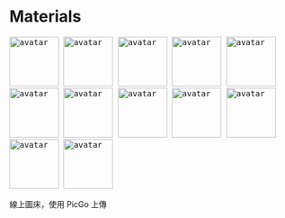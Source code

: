 # Materials


<kbd>
  <img src="https://api.dicebear.com/6.x/bottts/svg?seed=Mittens&radius=6" alt="avatar" width="88" />
</kbd>

<kbd>
  <img src="https://api.dicebear.com/6.x/bottts/svg?seed=Oliver&radius=6" alt="avatar" width="88" />
</kbd>

<kbd>
  <img src="https://api.dicebear.com/6.x/bottts/svg?seed=Kiki&radius=6" alt="avatar" width="88" />
</kbd>

<kbd>
  <img src="https://api.dicebear.com/6.x/bottts/svg?seed=Tinkerbell&radius=6" alt="avatar" width="88" />
</kbd>

<kbd>
  <img src="https://api.dicebear.com/6.x/bottts/svg?seed=Midnight&radius=6" alt="avatar" width="88" />
</kbd>

<kbd>
  <img src="https://api.dicebear.com/6.x/bottts/svg?seed=Georg&radius=6" alt="avatar" width="88" />
</kbd>

<kbd>
  <img src="https://api.dicebear.com/6.x/bottts/svg?seed=Sassy&radius=6" alt="avatar" width="88" />
</kbd>



<kbd>
  <img src="https://api.dicebear.com/6.x/avataaars-neutral/svg?seed=Whiskers&radius=6" alt="avatar" width="88" />
</kbd>

<kbd>
  <img src="https://api.dicebear.com/6.x/avataaars-neutral/svg?seed=Bear&radius=6" alt="avatar" width="88" />
</kbd>

<kbd>
  <img src="https://api.dicebear.com/6.x/avataaars-neutral/svg?seed=Daisy&radius=6" alt="avatar" width="88" />
</kbd>

<kbd>
  <img src="https://api.dicebear.com/6.x/avataaars-neutral/svg?seed=Max&radius=6" alt="avatar" width="88" />
</kbd>

<kbd>
  <img src="https://api.dicebear.com/6.x/avataaars-neutral/svg?seed=Abby&radius=6" alt="avatar" width="88" />
</kbd>

 
線上圖床，使用 PicGo 上傳
